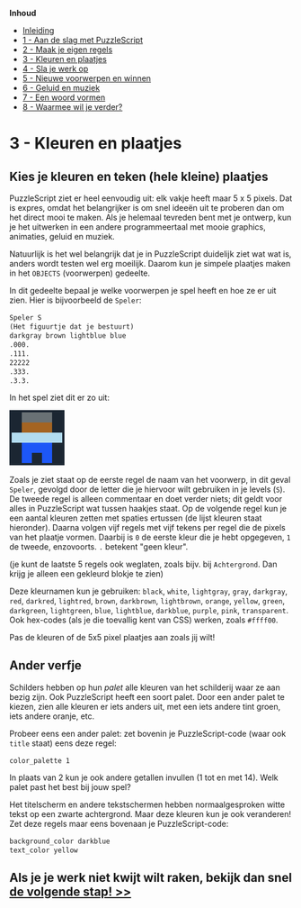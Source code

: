 **Inhoud**

- [Inleiding](index.md)
- [1 - Aan de slag met PuzzleScript](1-aan-de-slag-met-puzzlescript.md)
- [2 - Maak je eigen regels](2-maak-je-eigen-regels.md)
- [3 - Kleuren en plaatjes](3-kleuren-en-plaatjes.md)
- [4 - Sla je werk op](4-sla-je-werk-op.md)
- [5 - Nieuwe voorwerpen en winnen](5-nieuwe-voorwerpen-en-winnen.md)
- [6 - Geluid en muziek](6-geluid.md)
- [7 - Een woord vormen](7-een-woord-vormen.md)
- [8 - Waarmee wil je verder?](8-waarmee-verder.md)

# 3 - Kleuren en plaatjes

## Kies je kleuren en teken (hele kleine) plaatjes

PuzzleScript ziet er heel eenvoudig uit: elk vakje heeft maar 5 x 5 pixels. Dat is expres, omdat het belangrijker is om snel idee&euml;n uit te proberen dan om het direct mooi te maken. Als je helemaal tevreden bent met je ontwerp, kun je het uitwerken in een andere programmeertaal met mooie graphics, animaties, geluid en muziek.

Natuurlijk is het wel belangrijk dat je in PuzzleScript duidelijk ziet wat wat is, anders wordt testen wel erg moeilijk. Daarom kun je simpele plaatjes maken in het `OBJECTS` (voorwerpen) gedeelte.

In dit gedeelte bepaal je welke voorwerpen je spel heeft en hoe ze er uit zien. Hier is bijvoorbeeld de `Speler`:

```
Speler S
(Het figuurtje dat je bestuurt)
darkgray brown lightblue blue
.000.
.111.
22222
.333.
.3.3.
```

In het spel ziet dit er zo uit:

<img src="images/sprite-player.png" alt="Speler-sprite" />

Zoals je ziet staat op de eerste regel de naam van het voorwerp, in dit geval `Speler`, gevolgd door de letter die je hiervoor wilt gebruiken in je levels (`S`). De tweede regel is alleen commentaar en doet verder niets; dit geldt voor alles  in PuzzleScript wat tussen haakjes staat. Op de volgende regel kun je een aantal kleuren zetten met spaties ertussen (de lijst kleuren staat hieronder). Daarna volgen vijf regels met vijf tekens per regel die de pixels van het plaatje vormen. Daarbij is `0` de eerste kleur die je hebt opgegeven, `1` de tweede, enzovoorts. `.` betekent "geen kleur".

(je kunt de laatste 5 regels ook weglaten, zoals bijv. bij `Achtergrond`. Dan krijg je alleen een gekleurd blokje te zien)

Deze kleurnamen kun je gebruiken: `black`, `white`, `lightgray`, `gray`, `darkgray`, `red`, `darkred`, `lightred`, `brown`, `darkbrown`, `lightbrown`, `orange`, `yellow`, `green`, `darkgreen`, `lightgreen`, `blue`, `lightblue`, `darkblue`, `purple`, `pink`, `transparent`. Ook hex-codes (als je die toevallig kent van CSS) werken, zoals `#ffff00`.

Pas de kleuren of de 5x5 pixel plaatjes aan zoals jij wilt!

## Ander verfje

Schilders hebben op hun *palet* alle kleuren van het schilderij waar ze aan bezig zijn. Ook PuzzleScript heeft een soort palet. Door een ander palet te kiezen, zien alle kleuren er iets anders uit, met een iets andere tint groen, iets andere oranje, etc.

Probeer eens een ander palet: zet bovenin je PuzzleScript-code (waar ook `title` staat) eens deze regel:

    color_palette 1

In plaats van 2 kun je ook andere getallen invullen (1 tot en met 14). Welk palet past het best bij jouw spel?

Het titelscherm en andere tekstschermen hebben normaalgesproken witte tekst op een zwarte achtergrond. Maar deze kleuren kun je ook veranderen! Zet deze regels maar eens bovenaan je PuzzleScript-code:

    background_color darkblue
    text_color yellow

## Als je je werk niet kwijt wilt raken, bekijk dan snel [de volgende stap! >>](4-sla-je-werk-op.md)
